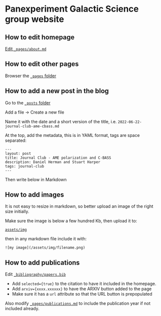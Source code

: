 # Panexperiment Galactic Science group website

## How to edit homepage

[Edit `_pages/about.md`](https://github.com/galsci/galsci.github.io/blob/master/_pages/about.md)

## How to edit other pages

Browser the [`_pages` folder](https://github.com/galsci/galsci.github.io/tree/master/_pages)

## How to add a new post in the blog

Go to the [`_posts` folder](https://github.com/galsci/galsci.github.io/tree/master/_posts)

Add a file -> Create a new file

Name it with the date and a short version of the title, i.e. `2022-06-22-journal-club-ame-cbass.md`

At the top, add the metadata, this is in YAML format, tags are space separated:

```
---
layout: post
title: Journal Club - AME polarization and C-BASS
description: Daniel Herman and Stuart Harper
tags: journal-club
---
```

Then write below in Markdown

## How to add images

It is not easy to resize in markdown, so better upload an image of the right size initially.

Make sure the image is below a few hundred Kb, then upload it to:

[`assets/img`](https://github.com/galsci/galsci.github.io/tree/master/assets/img)

then in any markdown file include it with:

```
![my image](/assets/img/filename.png)
```

## How to add publications

Edit [`_bibliography/papers.bib`](https://github.com/galsci/galsci.github.io/blob/master/_bibliography/papers.bib)

* Add `selected={true}` to the citation to have it included in the homepage.
* Add `arxiv={xxxx.xxxxxx}` to have the ARXIV button added to the page
* Make sure it has a `url` attribute so that the URL button is prepopulated

Also modify [`_pages/publications.md`](https://github.com/galsci/galsci.github.io/blob/master/_pages/publications.md) to include the publication year if not included already.
